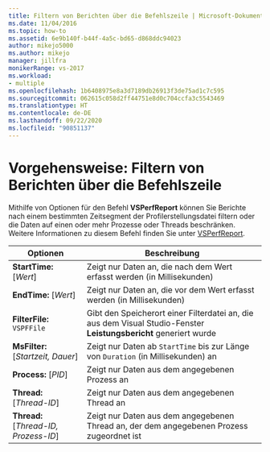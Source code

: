 ```yaml
---
title: Filtern von Berichten über die Befehlszeile | Microsoft-Dokumentation
ms.date: 11/04/2016
ms.topic: how-to
ms.assetid: 6e9b140f-b44f-4a5c-bd65-d868ddc94023
author: mikejo5000
ms.author: mikejo
manager: jillfra
monikerRange: vs-2017
ms.workload:
- multiple
ms.openlocfilehash: 1b6408975e8a3d7189db26913f3de75ad1c7c595
ms.sourcegitcommit: 062615c058d2ff44751e8d0c704ccfa3c5543469
ms.translationtype: HT
ms.contentlocale: de-DE
ms.lasthandoff: 09/22/2020
ms.locfileid: "90851137"
---
```

# <a name="how-to-filter-reports-from-the-command-line"></a>Vorgehensweise: Filtern von Berichten über die Befehlszeile
Mithilfe von Optionen für den Befehl **VSPerfReport** können Sie Berichte nach einem bestimmten Zeitsegment der Profilerstellungsdatei filtern oder die Daten auf einen oder mehr Prozesse oder Threads beschränken. Weitere Informationen zu diesem Befehl finden Sie unter [VSPerfReport](../profiling/vsperfreport.md).

|Optionen|Beschreibung|
|-------------|-----------------|
|**StartTime:** [*Wert*]|Zeigt nur Daten an, die nach dem Wert erfasst werden (in Millisekunden)|
|**EndTime:** [*Wert*]|Zeigt nur Daten an, die vor dem Wert erfasst werden (in Millisekunden)|
|**FilterFile:** `VSPFFile`|Gibt den Speicherort einer Filterdatei an, die aus dem Visual Studio-Fenster **Leistungsbericht** generiert wurde|
|**MsFilter:** [*Startzeit, Dauer*]|Zeigt nur Daten ab `StartTime` bis zur Länge von `Duration` (in Millisekunden) an|
|**Process:** [*PID*]|Zeigt nur Daten aus dem angegebenen Prozess an|
|**Thread:** [*Thread-ID*]|Zeigt nur Daten aus dem angegebenen Thread an|
|**Thread:** [*Thread-ID, Prozess-ID*]|Zeigt nur Daten aus dem angegebenen Thread an, der dem angegebenen Prozess zugeordnet ist|

